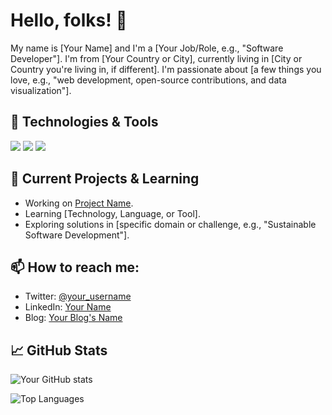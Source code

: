 # Hello, folks! 👋

My name is [Your Name] and I'm a [Your Job/Role, e.g., "Software Developer"]. I'm from [Your Country or City], currently living in [City or Country you're living in, if different]. I'm passionate about [a few things you love, e.g., "web development, open-source contributions, and data visualization"].

## 🔧 Technologies & Tools

![](https://img.shields.io/badge/OS-Linux-informational?style=flat&logo=linux&logoColor=white&color=2bbc8a)
![](https://img.shields.io/badge/Editor-VSCode-informational?style=flat&logo=visual-studio-code&logoColor=white&color=2bbc8a)
![](https://img.shields.io/badge/Code-Python-informational?style=flat&logo=python&logoColor=white&color=2bbc8a)
<!-- Customize your badges here: https://shields.io/ -->

## 🌱 Current Projects & Learning

- Working on [Project Name](project-link).
- Learning [Technology, Language, or Tool].
- Exploring solutions in [specific domain or challenge, e.g., "Sustainable Software Development"].

## 📫 How to reach me:

- Twitter: [@your_username](https://twitter.com/your_username)
- LinkedIn: [Your Name](https://www.linkedin.com/in/your-linkedin-id/)
- Blog: [Your Blog's Name](your-blog-link)

## 📈 GitHub Stats

![Your GitHub stats](https://github-readme-stats.vercel.app/api?username=yourusername&show_icons=true&theme=radical)

![Top Languages](https://github-readme-stats.vercel.app/api/top-langs/?username=yourusername&theme=radical)

<!-- GitHub stats link: https://github.com/anuraghazra/github-readme-stats -->




<!--
**Mhamad-Rzgar/Mhamad-Rzgar** is a ✨ _special_ ✨ repository because its `README.md` (this file) appears on your GitHub profile.

Here are some ideas to get you started:

- 🔭 I’m currently working on ...
- 🌱 I’m currently learning ...
- 👯 I’m looking to collaborate on ...
- 🤔 I’m looking for help with ...
- 💬 Ask me about ...
- 📫 How to reach me: ...
- 😄 Pronouns: ...
- ⚡ Fun fact: ...
-->
